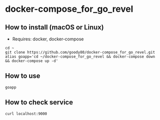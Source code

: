 # docker-compose_for_go_revel

## How to install (macOS or Linux)
* Requires: docker, docker-compose

```
cd ~
git clone https://github.com/goody80/docker-compose_for_go_revel.git
alias goapp='cd ~/docker-compose_for_go_revel && docker-compose down && docker-compose up -d'
```

## How to use
```
goapp
```

## How to check service
```
curl localhost:9000
```

